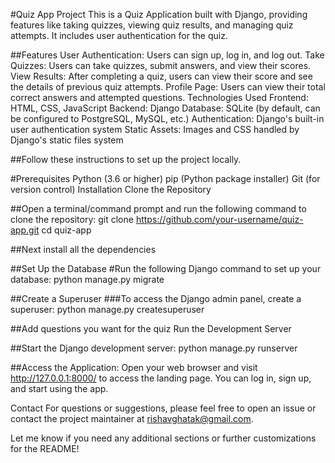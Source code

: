 #Quiz App Project
This is a Quiz Application built with Django, providing features like taking quizzes, viewing quiz results, and managing quiz attempts. It includes user authentication for the quiz.

##Features
User Authentication: Users can sign up, log in, and log out.
Take Quizzes: Users can take quizzes, submit answers, and view their scores.
View Results: After completing a quiz, users can view their score and see the details of previous quiz attempts.
Profile Page: Users can view their total correct answers and attempted questions.
Technologies Used
Frontend: HTML, CSS, JavaScript
Backend: Django
Database: SQLite (by default, can be configured to PostgreSQL, MySQL, etc.)
Authentication: Django's built-in user authentication system
Static Assets: Images and CSS handled by Django's static files system

##Follow these instructions to set up the project locally.

#Prerequisites
Python (3.6 or higher)
pip (Python package installer)
Git (for version control)
Installation
Clone the Repository

##Open a terminal/command prompt and run the following command to clone the repository:
git clone https://github.com/your-username/quiz-app.git
cd quiz-app

##Next install all the dependencies

##Set Up the Database
#Run the following Django command to set up your database:
python manage.py migrate

##Create a Superuser
###To access the Django admin panel, create a superuser:
python manage.py createsuperuser

##Add questions you want for the quiz
Run the Development Server

##Start the Django development server:
python manage.py runserver

##Access the Application:
Open your web browser and visit http://127.0.0.1:8000/ to access the landing page. You can log in, sign up, and start using the app.

Contact
For questions or suggestions, please feel free to open an issue or contact the project maintainer at rishavghatak@gmail.com.

Let me know if you need any additional sections or further customizations for the README!
